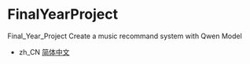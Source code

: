 # FinalYearProject
Final_Year_Project
Create a music recommand system with Qwen Model
- zh_CN [简体中文](readme/README.zh_CN.md)
